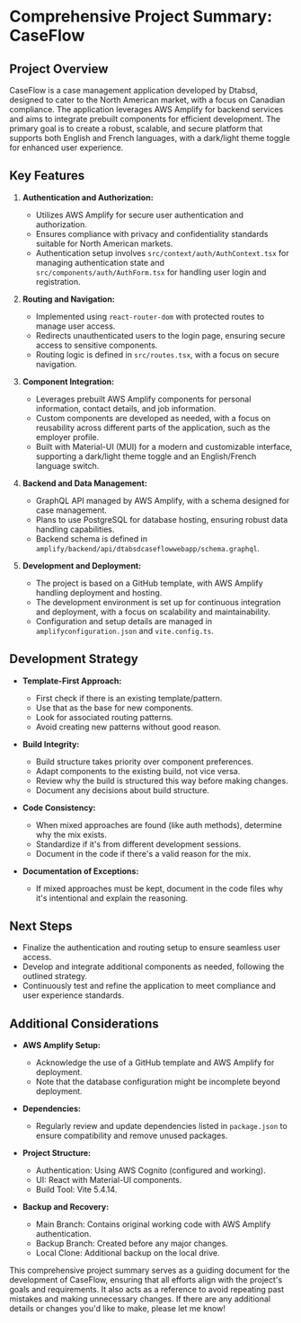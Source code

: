 # Comprehensive Project Summary: CaseFlow

## Project Overview
CaseFlow is a case management application developed by Dtabsd, designed to cater to the North American market, with a focus on Canadian compliance. The application leverages AWS Amplify for backend services and aims to integrate prebuilt components for efficient development. The primary goal is to create a robust, scalable, and secure platform that supports both English and French languages, with a dark/light theme toggle for enhanced user experience.

## Key Features

1. **Authentication and Authorization:**
   - Utilizes AWS Amplify for secure user authentication and authorization.
   - Ensures compliance with privacy and confidentiality standards suitable for North American markets.
   - Authentication setup involves `src/context/auth/AuthContext.tsx` for managing authentication state and `src/components/auth/AuthForm.tsx` for handling user login and registration.

2. **Routing and Navigation:**
   - Implemented using `react-router-dom` with protected routes to manage user access.
   - Redirects unauthenticated users to the login page, ensuring secure access to sensitive components.
   - Routing logic is defined in `src/routes.tsx`, with a focus on secure navigation.

3. **Component Integration:**
   - Leverages prebuilt AWS Amplify components for personal information, contact details, and job information.
   - Custom components are developed as needed, with a focus on reusability across different parts of the application, such as the employer profile.
   - Built with Material-UI (MUI) for a modern and customizable interface, supporting a dark/light theme toggle and an English/French language switch.

4. **Backend and Data Management:**
   - GraphQL API managed by AWS Amplify, with a schema designed for case management.
   - Plans to use PostgreSQL for database hosting, ensuring robust data handling capabilities.
   - Backend schema is defined in `amplify/backend/api/dtabsdcaseflowwebapp/schema.graphql`.

5. **Development and Deployment:**
   - The project is based on a GitHub template, with AWS Amplify handling deployment and hosting.
   - The development environment is set up for continuous integration and deployment, with a focus on scalability and maintainability.
   - Configuration and setup details are managed in `amplifyconfiguration.json` and `vite.config.ts`.

## Development Strategy

- **Template-First Approach:**
  - First check if there is an existing template/pattern.
  - Use that as the base for new components.
  - Look for associated routing patterns.
  - Avoid creating new patterns without good reason.

- **Build Integrity:**
  - Build structure takes priority over component preferences.
  - Adapt components to the existing build, not vice versa.
  - Review why the build is structured this way before making changes.
  - Document any decisions about build structure.

- **Code Consistency:**
  - When mixed approaches are found (like auth methods), determine why the mix exists.
  - Standardize if it's from different development sessions.
  - Document in the code if there's a valid reason for the mix.

- **Documentation of Exceptions:**
  - If mixed approaches must be kept, document in the code files why it's intentional and explain the reasoning.

## Next Steps

- Finalize the authentication and routing setup to ensure seamless user access.
- Develop and integrate additional components as needed, following the outlined strategy.
- Continuously test and refine the application to meet compliance and user experience standards.

## Additional Considerations

- **AWS Amplify Setup:**
  - Acknowledge the use of a GitHub template and AWS Amplify for deployment.
  - Note that the database configuration might be incomplete beyond deployment.

- **Dependencies:**
  - Regularly review and update dependencies listed in `package.json` to ensure compatibility and remove unused packages.

- **Project Structure:**
  - Authentication: Using AWS Cognito (configured and working).
  - UI: React with Material-UI components.
  - Build Tool: Vite 5.4.14.

- **Backup and Recovery:**
  - Main Branch: Contains original working code with AWS Amplify authentication.
  - Backup Branch: Created before any major changes.
  - Local Clone: Additional backup on the local drive.

This comprehensive project summary serves as a guiding document for the development of CaseFlow, ensuring that all efforts align with the project's goals and requirements. It also acts as a reference to avoid repeating past mistakes and making unnecessary changes. If there are any additional details or changes you'd like to make, please let me know!